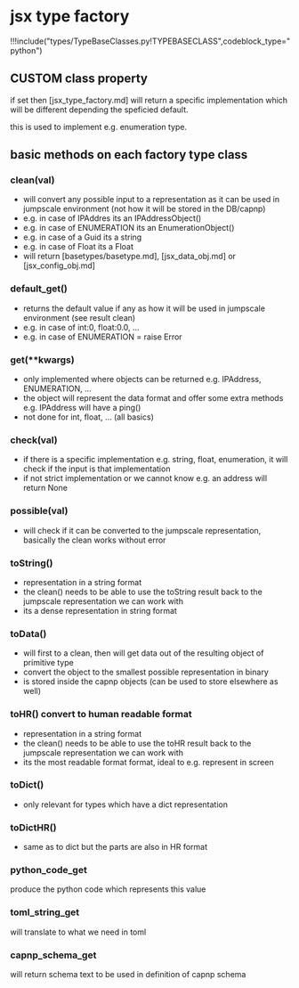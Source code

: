
# jsx type factory

!!!include("types/TypeBaseClasses.py!TYPEBASECLASS",codeblock_type="python")

## CUSTOM class property

if set then [jsx_type_factory.md] will return a specific implementation which will be different depending the speficied default.

this is used to implement e.g. enumeration type.


## basic methods on each factory type class

### clean(val)

-  will convert any possible input to a representation as it can be used in jumpscale environment (not how it will be stored in the DB/capnp)
- e.g. in case of IPAddres its an IPAddressObject()
- e.g. in case of ENUMERATION its an EnumerationObject()
- e.g. in case of a Guid its a string
- e.g. in case of Float its a Float
- will return [basetypes/basetype.md], [jsx_data_obj.md] or [jsx_config_obj.md]

### default_get()

- returns the default value if any as how it will be used in jumpscale environment (see result clean)
- e.g. in case of int:0, float:0.0, ...
- e.g. in case of ENUMERATION = raise Error

### get(**kwargs)

- only implemented where objects can be returned e.g. IPAddress, ENUMERATION, ...
- the object will represent the data format and offer some extra methods e.g. IPAddress will have a ping()
- not done for int, float, ... (all basics)

### check(val)

- if there is a specific implementation e.g. string, float, enumeration, it will check if the input is that implementation
- if not strict implementation or we cannot know e.g. an address will return None

### possible(val)

- will check if it can be converted to the jumpscale representation, basically the clean works without error

### toString()

- representation in a string format
- the clean() needs to be able to use the toString result back to the jumpscale representation we can work with
- its a dense representation in string format

### toData()

- will first to a clean, then will get data out of the resulting object of primitive type
- convert the object to the smallest possible representation in binary
- is stored inside the capnp objects (can be used to store elsewhere as well)

### toHR()  convert to human readable format

- representation in a string format
- the clean() needs to be able to use the toHR result back to the jumpscale representation we can work with
- its the most readable format format, ideal to e.g. represent in screen

### toDict()

- only relevant for types which have a dict representation

### toDictHR()

- same as to dict but the parts are also in HR format

### python_code_get

produce the python code which represents this value

### toml_string_get

will translate to what we need in toml

### capnp_schema_get

will return schema text to be used in definition of capnp schema

